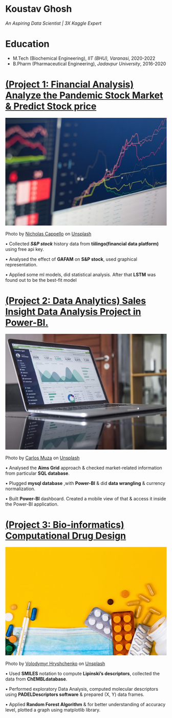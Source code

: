 # Koustav Ghosh
*An Aspiring Data Scientist | 3X Kaggle Expert*

# Education
* M.Tech (Biochemical Engineering), *IIT (BHU), Varanasi*, 2020-2022
* B.Pharm (Pharmaceutical Engineering), *Jadavpur University*, 2016-2020

# [(Project 1: Financial Analysis) Analyze the Pandemic Stock Market & Predict Stock price](https://github.com/koustav149/Analyze-the-Pandemic-Stock-Market-Predict-Stock-price)
![alt text](nicholas-cappello-Wb63zqJ5gnE-unsplash.jpg)

Photo by <a href="https://unsplash.com/@bash__profile?utm_source=unsplash&utm_medium=referral&utm_content=creditCopyText">Nicholas Cappello</a> on <a href="https://unsplash.com/s/photos/stock?utm_source=unsplash&utm_medium=referral&utm_content=creditCopyText">Unsplash</a>
  

• Collected ***S&P stock*** history data from **tiilingo(financial data platform)** using free api key.

• Analysed the effect of **GAFAM** on **S&P stock**, used graphical representation.

• Applied some ml models, did statistical analysis. After that **LSTM** was found out to be the best-fit model


# [(Project 2: Data Analytics) Sales Insight Data Analysis Project in Power-BI.](https://github.com/koustav149/-Sales-Insight-Data-Analysis-Project-in-Power-BI.)
![alt text](carlos-muza-hpjSkU2UYSU-unsplash.jpg)

Photo by <a href="https://unsplash.com/@kmuza?utm_source=unsplash&utm_medium=referral&utm_content=creditCopyText">Carlos Muza</a> on <a href="https://unsplash.com/s/photos/sales-insight?utm_source=unsplash&utm_medium=referral&utm_content=creditCopyText">Unsplash</a>
  

• Analysed the **Aims Grid** approach & checked market-related information from particular **SQL database**.

• Plugged **mysql database** ,with **Power-BI** & did **data wrangling** & currency normalization.

• Built **Power-BI** dashboard. Created a mobile view of that & access it inside the Power-BI application.


# [(Project 3: Bio-informatics) Computational Drug Design](https://github.com/koustav149/Computational_Drug_Design_Web_Application)
![alt text](volodymyr-hryshchenko-e8YFkjN2CzY-unsplash.jpg)

Photo by <a href="https://unsplash.com/@lunarts?utm_source=unsplash&utm_medium=referral&utm_content=creditCopyText">Volodymyr Hryshchenko</a> on <a href="https://unsplash.com/s/photos/pharmacy?utm_source=unsplash&utm_medium=referral&utm_content=creditCopyText">Unsplash</a>
  
• Used **SMILES** notation to compute **Lipinski’s descriptors**, collected the data from **ChEMBLdatabase**.

• Performed exploratory Data Analysis, computed molecular descriptors using **PADELDescriptors software** & prepared (X, Y) data frames.

• Applied **Random Forest Algorithm** & for better understanding of accuracy level, plotted a graph using matplotlib library.


  
  
  
